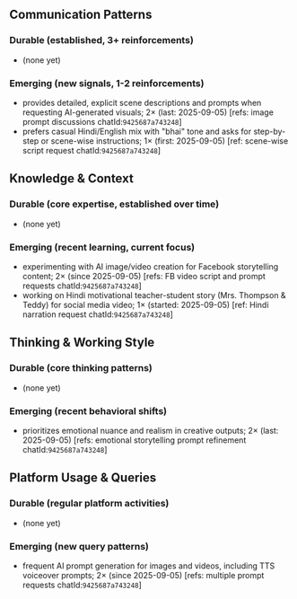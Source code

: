 ## Communication Patterns
### Durable (established, 3+ reinforcements)
- (none yet)

### Emerging (new signals, 1-2 reinforcements)
- provides detailed, explicit scene descriptions and prompts when requesting AI-generated visuals; 2× (last: 2025-09-05) [refs: image prompt discussions chatId:`9425687a743248`]
- prefers casual Hindi/English mix with "bhai" tone and asks for step-by-step or scene-wise instructions; 1× (first: 2025-09-05) [ref: scene-wise script request chatId:`9425687a743248`]

## Knowledge & Context
### Durable (core expertise, established over time)
- (none yet)

### Emerging (recent learning, current focus)
- experimenting with AI image/video creation for Facebook storytelling content; 2× (since 2025-09-05) [refs: FB video script and prompt requests chatId:`9425687a743248`]
- working on Hindi motivational teacher-student story (Mrs. Thompson & Teddy) for social media video; 1× (started: 2025-09-05) [ref: Hindi narration request chatId:`9425687a743248`]

## Thinking & Working Style
### Durable (core thinking patterns)
- (none yet)

### Emerging (recent behavioral shifts)
- prioritizes emotional nuance and realism in creative outputs; 2× (last: 2025-09-05) [refs: emotional storytelling prompt refinement chatId:`9425687a743248`]

## Platform Usage & Queries
### Durable (regular platform activities)
- (none yet)

### Emerging (new query patterns)
- frequent AI prompt generation for images and videos, including TTS voiceover prompts; 2× (since 2025-09-05) [refs: multiple prompt requests chatId:`9425687a743248`]